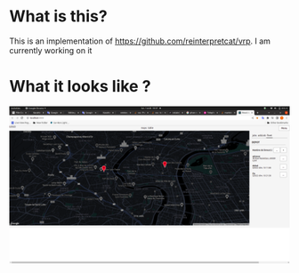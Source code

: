 # What is this? 
This is an implementation of https://github.com/reinterpretcat/vrp.
I am currently working on it

# What it looks like ? 
![alt text](https://github.com/KaraNoreyni/vehicle-routing-solver/blob/main/Screenshot%20from%202022-08-01%2018-37-51.png)



